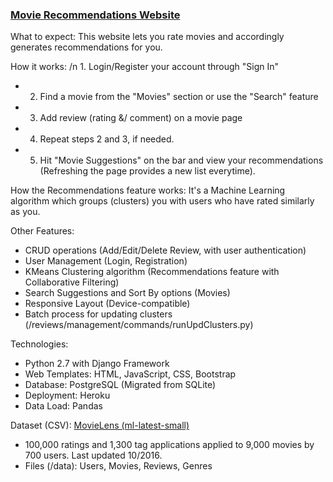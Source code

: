 <h3> <a href="https://movierec-sv.herokuapp.com/"> Movie Recommendations Website </a> </h3>

What to expect: This website lets you rate movies and accordingly generates recommendations for you.

How it works:
/n 1. Login/Register your account through "Sign In"
- 2. Find a movie from the "Movies" section or use the "Search" feature
- 3. Add review (rating &/ comment) on a movie page
- 4. Repeat steps 2 and 3, if needed.
- 5. Hit "Movie Suggestions" on the bar and view your recommendations (Refreshing the page provides a new list everytime).

How the Recommendations feature works: It's a Machine Learning algorithm which groups (clusters) you with users who have rated similarly as you.

Other Features:
- CRUD operations (Add/Edit/Delete Review, with user authentication)
- User Management (Login, Registration)
- KMeans Clustering algorithm (Recommendations feature with Collaborative Filtering)
- Search Suggestions and Sort By options (Movies)
- Responsive Layout (Device-compatible)
- Batch process for updating clusters (/reviews/management/commands/runUpdClusters.py)
                   
Technologies:
- Python 2.7 with Django Framework
- Web Templates: HTML, JavaScript, CSS, Bootstrap
- Database: PostgreSQL (Migrated from SQLite)
- Deployment: Heroku
- Data Load: Pandas

Dataset (CSV): <a href="https://grouplens.org/datasets/movielens/"> MovieLens (ml-latest-small) </a>
- 100,000 ratings and 1,300 tag applications applied to 9,000 movies by 700 users. Last updated 10/2016.
- Files (/data): Users, Movies, Reviews, Genres
